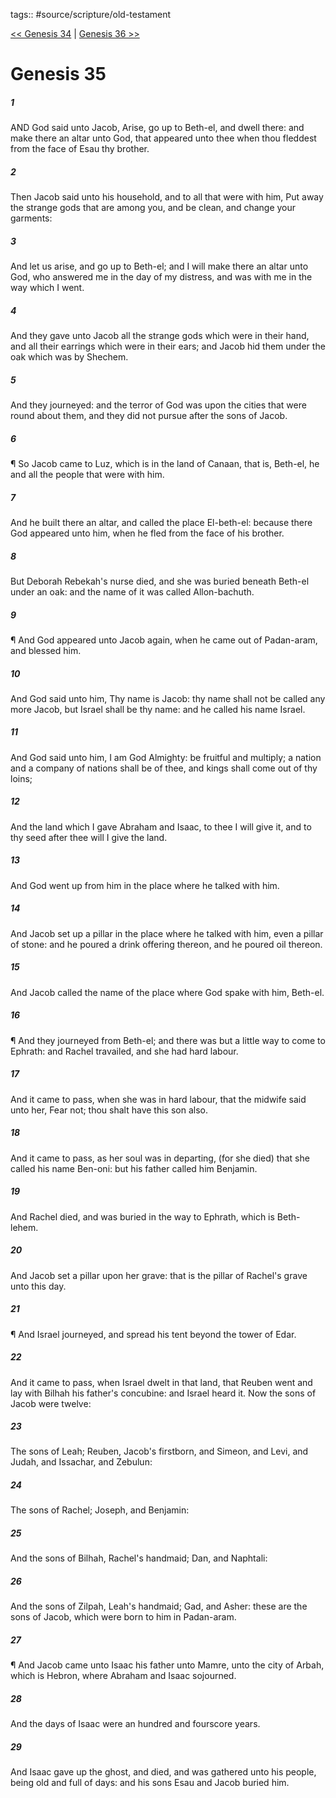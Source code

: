 tags:: #source/scripture/old-testament

[<< Genesis 34](/Old_Testament/01_Genesis/Genesis_34.md) | [Genesis 36 >>](/Old_Testament/01_Genesis/Genesis_36.md)

# Genesis 35

##### 1

AND God said unto Jacob, Arise, go up to Beth-el, and dwell there: and make there an altar unto God, that appeared unto thee when thou fleddest from the face of Esau thy brother.

##### 2

Then Jacob said unto his household, and to all that were with him, Put away the strange gods that are among you, and be clean, and change your garments:

##### 3

And let us arise, and go up to Beth-el; and I will make there an altar unto God, who answered me in the day of my distress, and was with me in the way which I went.

##### 4

And they gave unto Jacob all the strange gods which were in their hand, and all their earrings which were in their ears; and Jacob hid them under the oak which was by Shechem.

##### 5

And they journeyed: and the terror of God was upon the cities that were round about them, and they did not pursue after the sons of Jacob.

##### 6

¶ So Jacob came to Luz, which is in the land of Canaan, that is, Beth-el, he and all the people that were with him.

##### 7

And he built there an altar, and called the place El-beth-el: because there God appeared unto him, when he fled from the face of his brother.

##### 8

But Deborah Rebekah's nurse died, and she was buried beneath Beth-el under an oak: and the name of it was called Allon-bachuth.

##### 9

¶ And God appeared unto Jacob again, when he came out of Padan-aram, and blessed him.

##### 10

And God said unto him, Thy name is Jacob: thy name shall not be called any more Jacob, but Israel shall be thy name: and he called his name Israel.

##### 11

And God said unto him, I am God Almighty: be fruitful and multiply; a nation and a company of nations shall be of thee, and kings shall come out of thy loins;

##### 12

And the land which I gave Abraham and Isaac, to thee I will give it, and to thy seed after thee will I give the land.

##### 13

And God went up from him in the place where he talked with him.

##### 14

And Jacob set up a pillar in the place where he talked with him, even a pillar of stone: and he poured a drink offering thereon, and he poured oil thereon.

##### 15

And Jacob called the name of the place where God spake with him, Beth-el.

##### 16

¶ And they journeyed from Beth-el; and there was but a little way to come to Ephrath: and Rachel travailed, and she had hard labour.

##### 17

And it came to pass, when she was in hard labour, that the midwife said unto her, Fear not; thou shalt have this son also.

##### 18

And it came to pass, as her soul was in departing, (for she died) that she called his name Ben-oni: but his father called him Benjamin.

##### 19

And Rachel died, and was buried in the way to Ephrath, which is Beth-lehem.

##### 20

And Jacob set a pillar upon her grave: that is the pillar of Rachel's grave unto this day.

##### 21

¶ And Israel journeyed, and spread his tent beyond the tower of Edar.

##### 22

And it came to pass, when Israel dwelt in that land, that Reuben went and lay with Bilhah his father's concubine: and Israel heard it. Now the sons of Jacob were twelve:

##### 23

The sons of Leah; Reuben, Jacob's firstborn, and Simeon, and Levi, and Judah, and Issachar, and Zebulun:

##### 24

The sons of Rachel; Joseph, and Benjamin:

##### 25

And the sons of Bilhah, Rachel's handmaid; Dan, and Naphtali:

##### 26

And the sons of Zilpah, Leah's handmaid; Gad, and Asher: these are the sons of Jacob, which were born to him in Padan-aram.

##### 27

¶ And Jacob came unto Isaac his father unto Mamre, unto the city of Arbah, which is Hebron, where Abraham and Isaac sojourned.

##### 28

And the days of Isaac were an hundred and fourscore years.

##### 29

And Isaac gave up the ghost, and died, and was gathered unto his people, being old and full of days: and his sons Esau and Jacob buried him.
